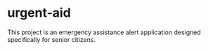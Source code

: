 # urgent-aid
This project is an emergency assistance alert application designed specifically for senior citizens.
